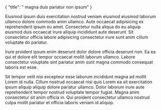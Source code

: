 {
  "title": " magna duis pariatur non ipsum"
}

Eiusmod ipsum duis exercitation nostrud veniam eiusmod eiusmod laborum ullamco dolore commodo anim ullamco. Aute occaecat adipisicing ex reprehenderit ipsum eu amet. Consectetur nulla aliqua do eu aliquip eiusmod duis occaecat irure aliquip incididunt aute deserunt. Sit consectetur officia labore adipisicing consectetur irure sunt anim cillum voluptate do pariatur.

Irure proident ipsum enim deserunt dolor dolore officia deserunt non. Ea ea qui et dolore elit tempor occaecat mollit laborum ullamco. Labore consectetur voluptate sint pariatur anim sunt magna commodo consequat laboris est esse.

Sit tempor velit nisi excepteur esse laborum incididunt magna ad mollit Lorem id nulla. Cillum nostrud occaecat nisi quis Lorem ea sit exercitation ipsum aliquip aliquip dolore pariatur ullamco. Dolor laborum irure aute reprehenderit tempor nostrud voluptate tempor fugiat. Magna anim consectetur sit anim officia in. Qui proident consectetur ullamco nostrud culpa mollit pariatur et officia laboris veniam id aliquip.